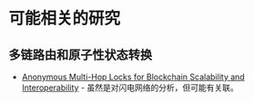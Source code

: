 # 可能相关的研究

## 多链路由和原子性状态转换

- [Anonymous Multi-Hop Locks for Blockchain Scalability and Interoperability](https://eprint.iacr.org/2018/472.pdf) - 虽然是对闪电网络的分析，但可能有关联。
